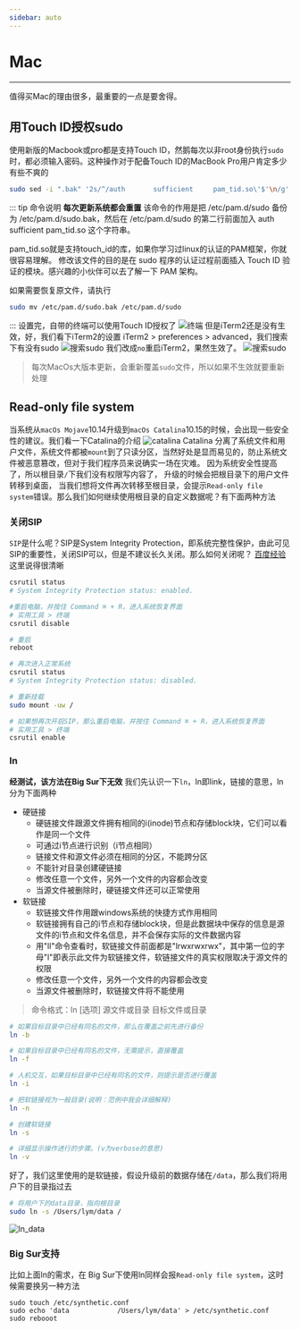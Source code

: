 ```yaml
---
sidebar: auto
---
```


# Mac
***
值得买Mac的理由很多，最重要的一点是要舍得。

## 用Touch ID授权sudo
使用新版的Macbook或pro都是支持Touch ID，然鹅每次以非root身份执行`sudo`时，都必须输入密码。这种操作对于配备Touch ID的MacBook Pro用户肯定多少有些不爽的  
```sh
sudo sed -i ".bak" '2s/^/auth       sufficient     pam_tid.so\'$'\n/g' /etc/pam.d/sudo
```
::: tip 命令说明
**每次更新系统都会重置**
该命令的作用是把 /etc/pam.d/sudo 备份为 /etc/pam.d/sudo.bak，然后在 /etc/pam.d/sudo 的第二行前面加入 auth sufficient pam_tid.so 这个字符串。

pam_tid.so就是支持touch_id的库，如果你学习过linux的认证的PAM框架，你就很容易理解。
修改该文件的目的是在 sudo 程序的认证过程前面插入 Touch ID 验证的模块。感兴趣的小伙伴可以去了解一下 PAM 架构。

如果需要恢复原文件，请执行
```sh
sudo mv /etc/pam.d/sudo.bak /etc/pam.d/sudo
```
:::
设置完，自带的终端可以使用Touch ID授权了
![终端](https://qiniu.84dd.xyz/mac/shellpam.png!84dd)
但是iTerm2还是没有生效，好，我们看下iTerm2的设置 iTerm2 > preferences > advanced，我们搜索下有没有sudo
![搜索sudo](https://qiniu.84dd.xyz/mac/iTerm2_search_sudo.png!84dd)
我们改成`no`重启iTerm2，果然生效了。
![搜索sudo](https://qiniu.84dd.xyz/mac/iTerm2pam.png!84dd)
> 每次MacOs大版本更新，会重新覆盖`sudo`文件，所以如果不生效就要重新处理

## Read-only file system
当系统从`macOs Mojave`10.14升级到`macOs Catalina`10.15的时候，会出现一些安全性的建议。我们看一下Catalina的介绍
![catalina](https://qiniu.84dd.xyz/mac/catalina.png!84dd)
Catalina 分离了系统文件和用户文件，系统文件都被`mount`到了只读分区，当然好处是显而易见的，防止系统文件被恶意篡改，但对于我们程序员来说确实一场在灾难。
因为系统安全性提高了，所以根目录`/`下我们没有权限写内容了，
升级的时候会把根目录下的用户文件转移到桌面，
当我们想将文件再次转移至根目录，会提示`Read-only file system`错误。那么我们如何继续使用根目录的自定义数据呢？有下面两种方法
### 关闭SIP <Badge text="不建议" type="error"/>
`SIP`是什么呢？SIP是System Integrity Protection，即系统完整性保护，由此可见SIP的重要性，关闭SIP可以，但是不建议长久关闭。那么如何关闭呢？
[百度经验](https://jingyan.baidu.com/article/f0e83a255eea0622e591013d.html)这里说得很清晰
```sh
csrutil status
# System Integrity Protection status: enabled.

#重启电脑，并按住 Command ⌘ + R，进入系统恢复界面
# 实用工具 > 终端
csrutil disable

# 重启
reboot

# 再次进入正常系统
csrutil status
# System Integrity Protection status: disabled.

# 重新挂载
sudo mount -uw /

# 如果想再次开启SIP，那么重启电脑，并按住 Command ⌘ + R，进入系统恢复界面
# 实用工具 > 终端
csrutil enable
```
### ln <Badge text="推荐"/>
**经测试，该方法在Big Sur下无效**
我们先认识一下`ln`，ln即link，链接的意思，ln分为下面两种
- 硬链接
  - 硬链接文件跟源文件拥有相同的i(inode)节点和存储block块，它们可以看作是同一个文件
  - 可通过i节点进行识别（i节点相同）
  - 链接文件和源文件必须在相同的分区，不能跨分区
  - 不能针对目录创建硬链接
  - 修改任意一个文件，另外一个文件的内容都会改变
  - 当源文件被删除时，硬链接文件还可以正常使用
- 软链接
  - 软链接文件作用跟windows系统的快捷方式作用相同
  - 软链接拥有自己的i节点和存储block块，但是此数据块中保存的信息是源文件的i节点和文件名信息，并不会保存实际的文件数据内容
  - 用"ll"命令查看时，软链接文件前面都是"lrwxrwxrwx"，其中第一位的字母"l"即表示此文件为软链接文件，软链接文件的真实权限取决于源文件的权限
  - 修改任意一个文件，另外一个文件的内容都会改变
  - 当源文件被删除时，软链接文件将不能使用
>命令格式：ln [选项] 源文件或目录 目标文件或目录
```sh
# 如果目标目录中已经有同名的文件，那么在覆盖之前先进行备份
ln -b

# 如果目标目录中已经有同名的文件，无需提示，直接覆盖
ln -f

# 人机交互，如果目标目录中已经有同名的文件，则提示是否进行覆盖
ln -i

# 把软链接视为一般目录(说明：范例中我会详细解释)
ln -n

# 创建软链接
ln -s

# 详细显示操作进行的步骤。(v为verbose的意思)
ln -v
```
好了，我们这里使用的是软链接，假设升级前的数据存储在`/data`，那么我们将用户下的目录指过去
```sh
# 将用户下的data目录，指向根目录
sudo ln -s /Users/lym/data /
```
![ln_data](https://qiniu.84dd.xyz/mac/ln_data.png!84dd)

### Big Sur支持
比如上面ln的需求，在 Big Sur下使用ln同样会报`Read-only file system`，这时候需要换另一种方法
```
sudo touch /etc/synthetic.conf
sudo echo 'data            /Users/lym/data' > /etc/synthetic.conf
sudo rebooot
```